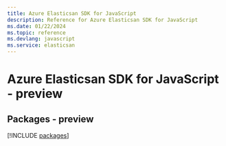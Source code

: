 ```yaml
---
title: Azure Elasticsan SDK for JavaScript
description: Reference for Azure Elasticsan SDK for JavaScript
ms.date: 01/22/2024
ms.topic: reference
ms.devlang: javascript
ms.service: elasticsan
---
```

# Azure Elasticsan SDK for JavaScript - preview
## Packages - preview
[!INCLUDE [packages](elasticsan-index.md)]